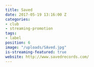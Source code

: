 ```yaml
---
title: Saved
date: 2017-05-19 13:16:00 Z
categories:
- club
- streaming-promotion
tags:
- label
position: 6
image: "/uploads/SAved.jpg"
is-streaming-featured: true
website: http://www.savedrecords.com/
---
```


